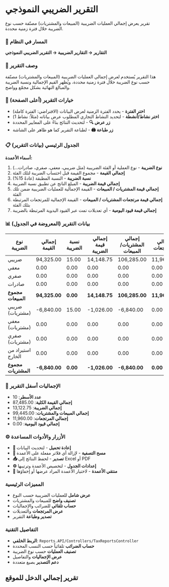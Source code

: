 # التقرير الضريبي النموذجي
تقرير يعرض إجمالي العمليات الضريبية (المبيعات والمشتريات) مصنّفة حسب نوع الضريبة خلال فترة زمنية محددة.

### 🧭 المسار في النظام
**التقارير → التقارير الضريبية → التقرير الضريبي النموذجي**

### 🔹 وصف التقرير
هذا التقرير يُستخدم لعرض إجمالي العمليات الضريبية (المبيعات والمشتريات) مصنّفة حسب نوع الضريبة خلال فترة زمنية محددة، ويُظهر القيم الإجمالية ونسبة الضريبة والمبالغ النهائية بشكل مجمّع وواضح.

### 🧭 خيارات التقرير (أعلى الصفحة)
- **اختر الفترة** - يحدد الفترة الزمنية لعرض البيانات (الافتراضي: الفترة كاملة)
- **اختر نشاط/أنشطة** - لتحديد النشاط التجاري المطلوب عرض بياناته (مثلاً: نشاط 1)
- **زر عرض 🔍** - لتحديث النتائج بناءً على المعايير المحددة
- **زر طباعة 🖨️** - لطباعة التقرير كما هو ظاهر على الشاشة

### 📋 الجدول الرئيسي (بيانات التقرير)
**أسماء الأعمدة:**

1. **نوع الضريبة** - نوع العملية أو الفئة الضريبية (مثل ضريبي، معفي، صفري، صادرات...)
2. **إجمالي القيمة** - مجموع القيمة قبل احتساب الضريبة لتلك الفئة
3. **نسبة الضريبة** - النسبة المطبقة (عادةً 15%)
4. **إجمالي قيمة الضريبة** - المبلغ الناتج عن تطبيق نسبة الضريبة
5. **إجمالي قيمة المشتريات / المبيعات** - القيمة الإجمالية للعمليات الضريبية ضمن تلك الفئة
6. **إجمالي قيمة مرتجعات المشتريات / المبيعات** - القيمة الإجمالية للمرتجعات المرتبطة بتلك الفئة
7. **إجمالي قيمة قيود اليومية** - أي تعديلات تمت عبر القيود اليدوية المرتبطة بالضريبة

### 📊 بيانات التقرير (المعروضة في الجدول)
| نوع الضريبة | إجمالي القيمة | نسبة الضريبة | إجمالي قيمة الضريبة | إجمالي المشتريات/المبيعات | إجمالي المرتجعات | إجمالي قيود اليومية |
|-------------|---------------|--------------|---------------------|---------------------------|------------------|---------------------|
| ضريبي | 94,325.00 | 15.00 | 14,148.75 | 106,285.00 | 11,960.00 | 0.00 |
| معفي | 0.00 | 0.00 | 0.00 | 0.00 | 0.00 | 0.00 |
| صفري | 0.00 | 0.00 | 0.00 | 0.00 | 0.00 | 0.00 |
| صادرات | 0.00 | 0.00 | 0.00 | 0.00 | 0.00 | 0.00 |
| **مجموع المبيعات** | **94,325.00** | **0.00** | **14,148.75** | **106,285.00** | **11,960.00** | **0.00** |
| ضريبي (مشتريات) | -6,840.00 | 15.00 | -1,026.00 | -6,840.00 | 0.00 | 0.00 |
| معفي (مشتريات) | 0.00 | 0.00 | 0.00 | 0.00 | 0.00 | 0.00 |
| صفري (مشتريات) | 0.00 | 0.00 | 0.00 | 0.00 | 0.00 | 0.00 |
| استيراد من الخارج | 0.00 | 0.00 | 0.00 | 0.00 | 0.00 | 0.00 |
| **مجموع المشتريات** | **-6,840.00** | **0.00** | **-1,026.00** | **-6,840.00** | **0.00** | **0.00** |

### 🧾 الإجماليات أسفل التقرير
- **عدد الأسطر**: 10
- **إجمالي القيمة الكلية**: 87,485.00
- **إجمالي الضريبة**: 13,122.75
- **إجمالي المبيعات والمشتريات**: 99,445.00
- **إجمالي المرتجعات**: 11,960.00
- **إجمالي قيود اليومية**: 0.00

### ⚙️ الأزرار والأدوات المساعدة
- **🔄 إعادة تحميل** - لتحديث البيانات
- **🧹 مسح التصفية** - لإزالة أي فلاتر مفعلة على الأعمدة
- **📤 تصدير** - لحفظ النتائج إلى Excel أو PDF
- **⚙️ إعدادات الجدول** - لتخصيص الأعمدة وترتيبها
- **🧩 منتقي الأعمدة** - لاختيار الأعمدة المراد عرضها أو إخفاؤها

### المميزات الرئيسية
- **عرض شامل** للعمليات الضريبية حسب النوع
- **تصنيف واضح** للمبيعات والمشتريات
- **حساب تلقائي** للضرائب والإجماليات
- **عرض المرتجعات** والتعديلات
- **تصدير وطباعة** التقرير

### التفاصيل التقنية
- **الربط الخلفي**: `Reports.API/Controllers/TaxReportsController`
- **حساب الضرائب** تلقائياً حسب النسب المحددة
- **تصنيف العمليات** حسب نوع الضريبة
- **عرض الإجماليات** والتفاصيل
- **دعم التصدير** بصيغ متعددة

## تقرير إجمالي الدخل للموقع
